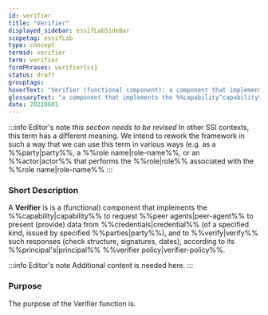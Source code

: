 ```yaml
---
id: verifier
title: "Verifier"
displayed_sidebar: essifLabSideBar
scopetag: essifLab
type: concept
termid: verifier
term: verifier
formPhrases: verifier{ss}
status: draft
grouptags:
hoverText: "Verifier (functional component): a component that implements the Capability to request Peer Agents to present (provide) data from credentials (of a specified kind, issued by specified Parties), and to verify such responses (check structure, signatures, dates), according to its Principal's Verifier Policy."
glossaryText: "a component that implements the %%capability^capability%% to request %%peer agents^peer-agent%% to present (provide) data from credentials (of a specified kind, issued by specified %%parties^party%%), and to verify such responses (check structure, signatures, dates), according to its %%principal^principal%%'s %%verifier policy^verifier-policy%%."
date: 20210601
---
```


:::info Editor's note
*this section needs to be revised*
In other SSI contexts, this term has a different meaning. We intend to rework the framework in such a way that we can use this term in various ways (e.g. as a %%party|party%%, a %%role name|role-name%%, or an %%actor|actor%% that performs the %%role|role%% associated with the %%role name|role-name%%
:::

### Short Description
A **Verifier** is is a (functional) component that implements the %%capability|capability%% to request %%peer agents|peer-agent%% to present (provide) data from %%credentials|credential%% (of a specified kind, issued by specified %%parties|party%%), and to %%verify|verify%% such responses (check structure, signatures, dates), according to its %%principal's|principal%% %%verifier policy|verifier-policy%%.

:::info Editor's note
Additional content is needed here.
:::

### Purpose
The purpose of the Verifier function is.
